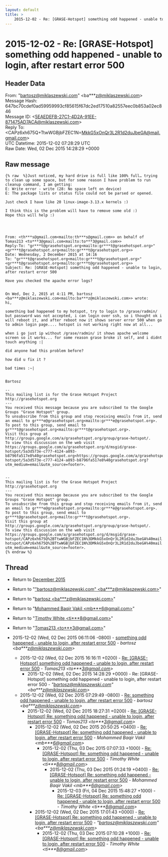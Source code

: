 ```yaml
---
layout: default
title: >
    2015-12-02 - Re: [GRASE-Hotspot] something odd happened - unable to login, after restart error 500
---
```


# 2015-12-02 - Re: [GRASE-Hotspot] something odd happened - unable to login, after restart error 500

## Header Data

From: "bartosz@miklaszewski.com" \<ba***z@miklaszewski.com\><br>
Message Hash: 647bc70cdef0ad59959993cf85615f67dc2ed17510a82557eec0b853a02ec846<br>
Message ID: \<5EAEDEFB-27C1-4D2A-91EE-871475AD7ACA@miklaszewski.com\><br>
Reply To: \<CAPz6xh675Q+TtwWGBjbFZEC1N=MkkG5xOnQr3L2R1d2duJbeGA@mail.gmail.com\><br>
UTC Datetime: 2015-12-02 07:28:29 UTC<br>
Raw Date: Wed, 02 Dec 2015 14:28:29 +0000<br>

## Raw message

```
{% raw  %}Just noticed, my hard drive is full like 100% full… trying to clean up some space, but for some reason I have problem to run cleanup command, I am getting:
E: Write error - write (28: No space left on device)
E: The package lists or status file could not be parsed or opened.

Just check I have like 20 linux-image-3.13.x kernels :)

I think this is the problem will have to remove some old :)
Hope this will help :)




From: <th***s@gmail.com<mailto:th***s@gmail.com>> on behalf of Tomas213 <to***3@gmail.com<mailto:to***3@gmail.com>>
Reply-To: "gr***t@grasehotspot.org<mailto:gr***t@grasehotspot.org>" <gr***t@grasehotspot.org<mailto:gr***t@grasehotspot.org>>
Date: Wednesday, 2 December 2015 at 14:16
To: "gr***t@grasehotspot.org<mailto:gr***t@grasehotspot.org>" <gr***t@grasehotspot.org<mailto:gr***t@grasehotspot.org>>
Subject: Re: [GRASE-Hotspot] something odd happened - unable to login, after restart error 500

Have you checked the apache error logs?


On Wed, Dec 2, 2015 at 4:11 PM, bartosz <ba***z@miklaszewski.com<mailto:ba***z@miklaszewski.com>> wrote:
hi,

something bad happened to my hotspot, try to login to /grase/radmin/ but password was not accepted, i can login over ssh, so i thought ok i will reboot it, and after reboot now it shows server error 500 when go to admin login page.... hotspot is not working right now at all...

when i go just ip without /grase/radmin/ it shows apache welcome screen so it works... for some reason grase broke it self, and i didnt touch anything :|

did anyone had this problem before?

how did u fix it ?

bad times :~|


Bartosz

--
This mailing list is for the Grase Hotspot Project http://grasehotspot.org
---
You received this message because you are subscribed to the Google Groups "Grase Hotspot" group.
To unsubscribe from this group and stop receiving emails from it, send an email to gr***e@grasehotspot.org<mailto:gr***e@grasehotspot.org>.
To post to this group, send email to gr***t@grasehotspot.org<mailto:gr***t@grasehotspot.org>.
Visit this group at http://groups.google.com/a/grasehotspot.org/group/grase-hotspot/.
To view this discussion on the web visit https://groups.google.com/a/grasehotspot.org/d/msgid/grase-hotspot/5a3d573e-c777-4124-a893-b8796fa517e8%40grasehotspot.org<https://groups.google.com/a/grasehotspot.org/d/msgid/grase-hotspot/5a3d573e-c777-4124-a893-b8796fa517e8%40grasehotspot.org?utm_medium=email&utm_source=footer>.


--
This mailing list is for the Grase Hotspot Project http://grasehotspot.org
---
You received this message because you are subscribed to the Google Groups "Grase Hotspot" group.
To unsubscribe from this group and stop receiving emails from it, send an email to gr***e@grasehotspot.org<mailto:gr***e@grasehotspot.org>.
To post to this group, send email to gr***t@grasehotspot.org<mailto:gr***t@grasehotspot.org>.
Visit this group at http://groups.google.com/a/grasehotspot.org/group/grase-hotspot/.
To view this discussion on the web visit https://groups.google.com/a/grasehotspot.org/d/msgid/grase-hotspot/CAPz6xh675Q%2BTtwWGBjbFZEC1N%3DMkkG5xOnQr3L2R1d2duJbeGA%40mail.gmail.com<https://groups.google.com/a/grasehotspot.org/d/msgid/grase-hotspot/CAPz6xh675Q%2BTtwWGBjbFZEC1N%3DMkkG5xOnQr3L2R1d2duJbeGA%40mail.gmail.com?utm_medium=email&utm_source=footer>.
{% endraw %}
```

## Thread

+ Return to [December 2015](/archive/2015/12)

+ Return to "["bartosz@miklaszewski.com" <ba***z<span>@</span>miklaszewski.com>](/authors/ba___z_at_miklaszewski_com)"
+ Return to "[bartosz <ba***z<span>@</span>miklaszewski.com>](/authors/ba___z_at_miklaszewski_com)"
+ Return to "[Mohammed Baqir Vakil <mb***6<span>@</span>gmail.com>](/authors/mb___6_at_gmail_com)"
+ Return to "[Timothy White <ti***8<span>@</span>gmail.com>](/authors/ti___8_at_gmail_com)"
+ Return to "[Tomas213 <to***3<span>@</span>gmail.com>](/authors/to___3_at_gmail_com)"

+ 2015-12-02 (Wed, 02 Dec 2015 06:11:06 -0800) - [something odd happened - unable to login, after restart error 500](/archive/2015/12/bcd700ee33a2b190693cc71305de18815fad66df787ef9b256d1fd46f9bc30c3) - _bartosz \<ba***z@miklaszewski.com\>_
  + 2015-12-02 (Wed, 02 Dec 2015 16:16:11 +0200) - [Re: [GRASE-Hotspot] something odd happened - unable to login, after restart error 500](/archive/2015/12/dbe1077685980a6a0726a11a488454866c2930b5052f9ff2ff90df631a36ab31) - _Tomas213 \<to***3@gmail.com\>_
    + 2015-12-02 (Wed, 02 Dec 2015 14:28:29 +0000) - Re: [GRASE-Hotspot] something odd happened - unable to login, after restart error 500 - _"bartosz@miklaszewski.com" \<ba***z@miklaszewski.com\>_
  + 2015-12-02 (Wed, 02 Dec 2015 07:29:49 -0800) - [Re: something odd happened - unable to login, after restart error 500](/archive/2015/12/b49f8a5acd2d1cef36de5b556cb9d8bb4e6651ad6ac9b1a23d5ab406a4d720ee) - _bartosz \<ba***z@miklaszewski.com\>_
    + 2015-12-02 (Wed, 02 Dec 2015 18:27:31 +0200) - [Re: [GRASE-Hotspot] Re: something odd happened - unable to login, after restart error 500](/archive/2015/12/534e0b7dc0ca841c3e95e1c64f7b9d405d837fbea8a50c8d2da6111e4f132443) - _Tomas213 \<to***3@gmail.com\>_
      + 2015-12-02 (Wed, 02 Dec 2015 20:50:25 +0400) - [Re: [GRASE-Hotspot] Re: something odd happened - unable to login, after restart error 500](/archive/2015/12/45d129fa2a8c1ce184f11e0a9f910bc08bff04a4da272440c5346d1aec02e0f2) - _Mohammed Baqir Vakil \<mb***6@gmail.com\>_
        + 2015-12-02 (Thu, 03 Dec 2015 07:07:33 +1000) - [Re: [GRASE-Hotspot] Re: something odd happened - unable to login, after restart error 500](/archive/2015/12/a97cad412143c9ca8fc4e41da8f7dd359f8c66afa5ca9c65ce71f0830ae6eb0a) - _Timothy White \<ti***8@gmail.com\>_
          + 2015-12-02 (Thu, 03 Dec 2015 01:24:19 +0400) - [Re: [GRASE-Hotspot] Re: something odd happened - unable to login, after restart error 500](/archive/2015/12/3b463cc9ce84b1644c7ac8e6488e34af681e672a376ed1e2d64d2edba8f00775) - _Mohammed Baqir Vakil \<mb***6@gmail.com\>_
            + 2015-12-03 (Fri, 04 Dec 2015 15:48:27 +1000) - [Re: [GRASE-Hotspot] Re: something odd happened - unable to login, after restart error 500](/archive/2015/12/886b7db09a27d97ff4b4073b71b7217e00205b7bcba5374d54dbb41fac624e00) - _Timothy White \<ti***8@gmail.com\>_
      + 2015-12-02 (Wed, 02 Dec 2015 17:01:43 +0000) - [Re: [GRASE-Hotspot] Re: something odd happened - unable to login, after restart error 500](/archive/2015/12/1bf3d93896b34cf19f048f9457351e7efe40d6c87fd547cb15df07466ad0ae6f) - _"bartosz@miklaszewski.com" \<ba***z@miklaszewski.com\>_
        + 2015-12-02 (Thu, 03 Dec 2015 07:10:28 +1000) - [Re: [GRASE-Hotspot] Re: something odd happened - unable to login, after restart error 500](/archive/2015/12/d864f27a85bcbf1958f3264a39e7c499f1978db1511debcc69d193c2f563058c) - _Timothy White \<ti***8@gmail.com\>_

